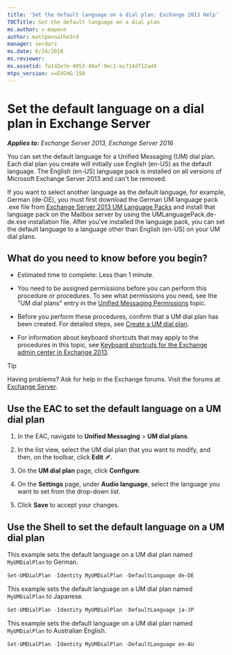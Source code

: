 ```yaml
---
title: 'Set the default language on a dial plan: Exchange 2013 Help'
TOCTitle: Set the default language on a dial plan
ms.author: v-mapenn
author: mattpennathe3rd
manager: serdars
ms.date: 6/24/2018
ms.reviewer:
ms.assetid: 7a1d2e7e-4053-40af-9ec1-ec714df12ad4
mtps_version: v=EXCHG.150
---
```


# Set the default language on a dial plan in Exchange Server

_**Applies to:** Exchange Server 2013, Exchange Server 2016_

You can set the default language for a Unified Messaging (UM) dial plan. Each dial plan you create will initially use English (en-US) as the default language. The English (en-US) language pack is installed on all versions of Microsoft Exchange Server 2013 and can't be removed.

If you want to select another language as the default language, for example, German (de-DE), you must first download the German UM language pack .exe file from [Exchange Server 2013 UM Language Packs](https://go.microsoft.com/fwlink/p/?LinkID=266542) and install that language pack on the Mailbox server by using the UMLanguagePack.de-de.exe installation file. After you've installed the language pack, you can set the default language to a language other than English (en-US) on your UM dial plans.

## What do you need to know before you begin?

- Estimated time to complete: Less than 1 minute.

- You need to be assigned permissions before you can perform this procedure or procedures. To see what permissions you need, see the "UM dial plans" entry in the [Unified Messaging Permissions](https://technet.microsoft.com/library/d326c3bc-8f33-434a-bf02-a83cc26a5498.aspx) topic.

- Before you perform these procedures, confirm that a UM dial plan has been created. For detailed steps, see [Create a UM dial plan](create-um-dial-plan-exchange-2013-help.md).

- For information about keyboard shortcuts that may apply to the procedures in this topic, see [Keyboard shortcuts for the Exchange admin center in Exchange 2013](keyboard-shortcuts-in-the-exchange-admin-center-2013-help.md).

> [!TIP]
> Having problems? Ask for help in the Exchange forums. Visit the forums at [Exchange Server](https://go.microsoft.com/fwlink/p/?linkId=60612).

## Use the EAC to set the default language on a UM dial plan

1. In the EAC, navigate to **Unified Messaging** \> **UM dial plans**.

2. In the list view, select the UM dial plan that you want to modify, and then, on the toolbar, click **Edit** ![Edit icon](images/ITPro_EAC_EditIcon.gif).

3. On the **UM dial plan** page, click **Configure**.

4. On the **Settings** page, under **Audio language**, select the language you want to set from the drop-down list.

5. Click **Save** to accept your changes.

## Use the Shell to set the default language on a UM dial plan

This example sets the default language on a UM dial plan named `MyUMDialPlan` to German.

```powershell
Set-UMDialPlan -Identity MyUMDialPlan -DefaultLanguage de-DE
```

This example sets the default language on a UM dial plan named `MyUMDialPlan` to Japanese.

```powershell
Set-UMDialPlan -Identity MyUMDialPlan -DefaultLanguage ja-JP
```

This example sets the default language on a UM dial plan named `MyUMDialPlan` to Australian English.

```powershell
Set-UMDialPlan -Identity MyUMDialPlan -DefaultLanguage en-AU
```
